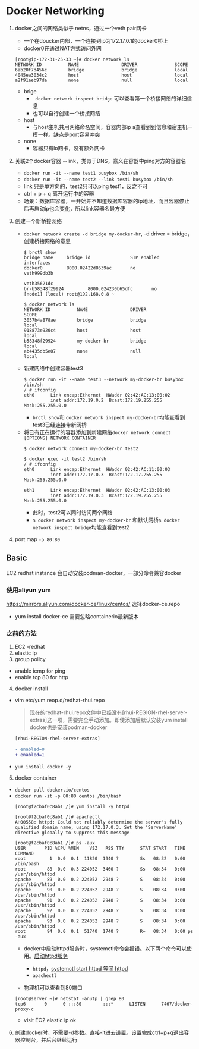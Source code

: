 # Docker Networking
1. docker之间的网络类似于 netns，通过一个veth pair网卡
    - 一个在doucker内部，一个连接到ip为172.17.0.1的docker0桥上
    - docker0在通过NAT方式访问外网
    ```
    [root@ip-172-31-25-33 ~]# docker network ls
    NETWORK ID          NAME                DRIVER              SCOPE
    6ab20f7d456c        bridge              bridge              local
    4045ea3034c2        host                host                local
    a2f91aeb97da        none                null                local
    ```
    - brige
        - ``` docker network inspect bridge``` 可以查看第一个桥接网络的详细信息
        - 也可以自行创建一个桥接网络
    - host
        - 与host主机共用网络命名空间，容器内部ip a查看到到信息和宿主机一摸一样。缺点是port容易冲突
    - none
        - 容器只有lo网卡，没有额外网卡
2. 关联2个docker容器 --link，类似于DNS，意义在容器中ping对方的容器名
    - ```docker run -it --name test1 busybox /bin/sh```
    - ```docker run -it --name test2 --link test1 busybox /bin/sh```
    - link 只是单方向的，test2只可以ping test1，反之不可
    - ctrl + p + q 离开运行中的容器
    - 场景：数据库容器，一开始并不知道数据库容器的ip地址，而且容器停止后再启动ip也会变化，所以link容器名最方便

3. 创建一个新桥接网络
    - ```docker network create -d bridge my-docker-br```, -d driver = bridge，创建桥接网络的意思
        ```
        $ brctl show
        bridge name     bridge id               STP enabled     interfaces
        docker0         8000.02422d8639ac       no              veth999db3b
                                                                veth35621dc
        br-b58348f29924         8000.024230b65dfc       no
        [node1] (local) root@192.168.0.8 ~

        $ docker network ls
        NETWORK ID          NAME                DRIVER              SCOPE
        3057b4a878ae        bridge              bridge              local
        918873e920c4        host                host                local
        b58348f29924        my-docker-br        bridge              local
        ab4435db5e07        none                null                local
        ```
    - 新建网络中创建容器test3
        ```
        $ docker run -it --name test3 --network my-docker-br busybox /bin/sh
        / # ifconfig
        eth0      Link encap:Ethernet  HWaddr 02:42:AC:13:00:02
                  inet addr:172.19.0.2  Bcast:172.19.255.255  Mask:255.255.0.0
        ```
        - ```brctl show```和 ```docker network inspect my-docker-br```均能查看到test3已经连接带新网桥
    - 将已有正在运行的容器添加到新建网络```docker network connect [OPTIONS] NETWORK CONTAINER```
        ```
        $ docker network connect my-docker-br test2
        
        $ docker exec -it test2 /bin/sh
        / # ifconfig
        eth0      Link encap:Ethernet  HWaddr 02:42:AC:11:00:03
                  inet addr:172.17.0.3  Bcast:172.17.255.255  Mask:255.255.0.0

        eth1      Link encap:Ethernet  HWaddr 02:42:AC:13:00:03
                  inet addr:172.19.0.3  Bcast:172.19.255.255  Mask:255.255.0.0

        ```
        - 此时，test2可以同时访问两个网络
        - ```$ docker network inspect my-docker-br``` 和默认网桥```$ docker network inspect bridge```均能查看到test2
4. port map ```-p 80:80```

## Basic

EC2 redhat instance 会自动安装podman-docker，一部分命令兼容docker
### 使用aliyun yum
https://mirrors.aliyun.com/docker-ce/linux/centos/ 选择docker-ce.repo  
- yum install docker-ce 需要忽略containerio最新版本



### 之前的方法
1. EC2 -redhat
2. elastic ip
3. group poiicy
  - anable icmp for ping
  - enable tcp 80 for http
4. docker install
  - vim etc/yum.reop.d/redhat-rhui.repo
    > 现在的redhat-rhui.repo文件中已经没有[rhui-REGION-rhel-server-extras]这一项，需要完全手动添加。即使添加后默认安装yum install docker也是安装podman-docker
    ```diff
    [rhui-REGION-rhel-server-extras]

    - enabled=0
    + enabled=1
    ```
  - ```yum install docker -y```
5. docker container
  - ```docker pull docker.io/centos```
  - ```docker run -it -p 80:80 centos /bin/bash```
    ```
    [root@f2cbaf0c8ab1 /]# yum install -y httpd
    
    [root@f2cbaf0c8ab1 /]# apachectl
    AH00558: httpd: Could not reliably determine the server's fully qualified domain name, using 172.17.0.3. Set the 'ServerName' directive globally to suppress this message
    
    [root@f2cbaf0c8ab1 /]# ps -aux
    USER       PID %CPU %MEM    VSZ   RSS TTY      STAT START   TIME COMMAND
    root         1  0.0  0.1  11820  1940 ?        Ss   08:32   0:00 /bin/bash
    root        88  0.0  0.3 224052  3460 ?        Ss   08:34   0:00 /usr/sbin/httpd
    apache      89  0.0  0.2 224052  2948 ?        S    08:34   0:00 /usr/sbin/httpd
    apache      90  0.0  0.2 224052  2948 ?        S    08:34   0:00 /usr/sbin/httpd
    apache      91  0.0  0.2 224052  2948 ?        S    08:34   0:00 /usr/sbin/httpd
    apache      92  0.0  0.2 224052  2948 ?        S    08:34   0:00 /usr/sbin/httpd
    apache      93  0.0  0.2 224052  2948 ?        S    08:34   0:00 /usr/sbin/httpd
    root        94  0.0  0.1  51740  1740 ?        R+   08:34   0:00 ps -aux
    ```
    - docker中启动httpd服务时，systemctl命令会报错。以下两个命令可以使用。[启动httpd服务](https://github.com/davidkorea/linux_study/blob/master/5_linux_virtualization/09_docker_net_registry.md#4-%E5%90%AF%E5%8A%A8httpd%E6%9C%8D%E5%8A%A1)
      - ```httpd```，[systemctl start httpd 等同 httpd](https://github.com/davidkorea/linux_study/blob/master/5_linux_virtualization/09_docker_net_registry.md#0-systemctl-start-httpd-%E7%AD%89%E5%90%8C-httpd)
      - ```apachectl```
      
    - 物理机可以查看到80端口
    ```
    [root@server ~]# netstat -anutp | grep 80
    tcp6       0      0 :::80        :::*      LISTEN      7467/docker-proxy-c
    ```
    - visit EC2 elastic ip ok
6. 创建docker时，不需要-d参数。直接-it进去设置。设置完成ctrl+p+q退出容器控制台，并后台继续运行
